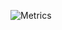 ![Metrics](https://metrics.lecoq.io/wo1261931780?template=classic&base.indepth=true&repositories.forks=true&commits.authoring=wo1261931780&isocalendar=1&languages=1&stars=1&habits=1&followup=1&reactions=1&people=1&stargazers=1&projects=1&code=1&activity=1&achievements=1&notable=1&lines=1&traffic=1&repositories=1&gists=1&introduction=1&calendar=1&pagespeed=1&anilist=1&tweets=1&posts=1&music=1&wakatime=1&stackoverflow=1&base.indepth=true&repositories=100&repositories.batch=100&repositories.forks=true&repositories.affiliations=owner&isocalendar.duration=full-year&languages.limit=8&languages.threshold=0%25&languages.other=true&languages.colors=github&languages.sections=most-used&languages.indepth=true&languages.analysis.timeout=15&languages.categories=markup%2C%20programming&languages.recent.categories=markup%2C%20programming&languages.recent.load=300&languages.recent.days=14&stars.limit=4&habits.from=200&habits.days=14&habits.facts=true&habits.charts=true&habits.charts.type=chartist&habits.trim=true&followup.sections=repositories&followup.indepth=true&reactions.limit=200&reactions.limit.issues=100&reactions.limit.discussions=100&reactions.limit.discussions.comments=100&reactions.days=0&reactions.display=relative&people.limit=24&people.identicons=false&people.identicons.hide=false&people.size=28&people.types=followers%2C%20following&people.shuffle=true&stargazers.charts.type=classic&projects.limit=4&projects.descriptions=true&code.lines=12&code.load=400&code.days=3&code.visibility=all&activity.limit=5&activity.load=300&activity.days=14&activity.visibility=all&activity.timestamps=true&activity.filter=all&achievements.threshold=X&achievements.secrets=true&achievements.display=detailed&achievements.limit=0&notable.from=all&notable.repositories=true&notable.indepth=true&notable.types=commit&repositories.featured=st-java.github.io&introduction.title=true&calendar.limit=1&pagespeed.url=junwdemonet.com&pagespeed.detailed=true&pagespeed.screenshot=true&stackoverflow.user=0&stackoverflow.sections=answers-top%2C%20questions-recent&stackoverflow.limit=2&stackoverflow.lines=4&stackoverflow.lines.snippet=2&anilist.medias=anime%2C%20manga&anilist.sections=favorites&anilist.limit=2&anilist.limit.characters=22&anilist.shuffle=true&anilist.user=.user.login&tweets.attachments=true&tweets.limit=2&tweets.user=wo1261931780&posts.source=dev.to&posts.descriptions=true&posts.covers=true&posts.limit=4&posts.user=wo1261931780&music.provider=spotify&music.mode=recent&music.limit=4&music.played.at=true&music.time.range=medium&music.top.type=artists&music.user=wo1261931780&wakatime.days=7&wakatime.sections=time%2C%20projects%2C%20projects-graphs%2C%20languages%2C%20languages-graphs%2C%20editors%2C%20os&wakatime.limit=5&wakatime.url=https%3A%2F%2Fwakatime.com&wakatime.user=wo1261931780&wakatime.languages.other=true&config.timezone=Asia%2FShanghai&config.twemoji=true&config.octicon=true)
